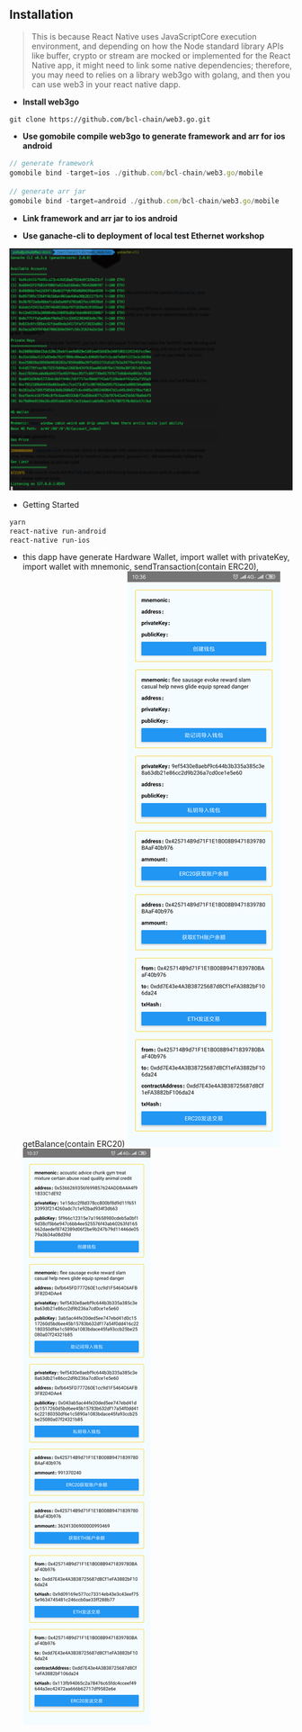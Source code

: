 ## Installation
> This is because React Native uses JavaScriptCore execution environment, and depending on how the Node standard library APIs like buffer, crypto or stream are mocked or implemented for the React Native app, it might need to link some native dependencies; therefore, you may need to relies on a library web3go with golang, and then you can use web3 in your react native dapp.

- **Install web3go**
```
git clone https://github.com/bcl-chain/web3.go.git
```

- **Use gomobile compile web3go to generate framework and arr for ios android**
```javascript
// generate framework
gomobile bind -target=ios ./github.com/bcl-chain/web3.go/mobile

// generate arr jar
gomobile bind -target=android ./github.com/bcl-chain/web3.go/mobile
```

- **Link framework and arr jar to ios android**

- **Use ganache-cli to deployment of local test Ethernet workshop**

![](https://github.com/kmyw/React-Native-Dapp/blob/master/gan-cli.png?raw=true)
- Getting Started
```
yarn
react-native run-android
react-native run-ios
```
- this dapp have generate Hardware Wallet, import wallet with privateKey, import wallet with mnemonic, sendTransaction(contain ERC20), getBalance(contain ERC20)
![](https://github.com/kmyw/React-Native-Dapp/blob/master/dapp-demo-1.png?raw=true)
![](https://github.com/kmyw/React-Native-Dapp/blob/master/dapp-demo-2.png?raw=true)
